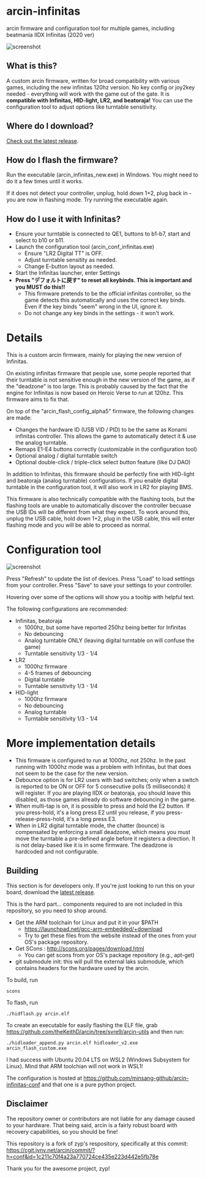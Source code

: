 # arcin-infinitas
arcin firmware and configuration tool for multiple games, including beatmania IIDX Infinitas (2020 ver)

![screenshot](https://raw.githubusercontent.com/minsang-github/arcin-infinitas-conf/master/res/screenshot.png)

## What is this?
A custom arcin firmware, written for broad compatibility with various games, including the new infinitas 120hz version. No key config or joy2key needed - everything will work with the game out of the gate. It is **compatible with Infinitas, HID-light, LR2, and beatoraja!** You can use the configuration tool to adjust options like turntable sensitivity.

## Where do I download?

[Check out the latest release](https://github.com/minsang-github/arcin-infinitas/releases/latest).

## How do I flash the firmware?

Run the executable (arcin_infinitas_new.exe) in Windows. You might need to do it a few times until it works.

If it does not detect your controller, unplug, hold down 1+2, plug back in - you are now in flashing mode. Try running the executable again.

## How do I use it with Infinitas?
* Ensure your turntable is connected to QE1, buttons to b1-b7, start and select to b10 or b11.
* Launch the configuration tool (arcin_conf_infinitas.exe)
    * Ensure "LR2 Digital TT" is OFF.
    * Adjust turntable sensitity as needed.
    * Change E-button layout as needed.
* Start the Infinitas launcher, enter Settings
* **Press "デフォルトに戻す" to reset all keybinds. This is important and you MUST do this!!**
    * This firmware pretends to be the official infinitas controller, so the game detects this automatically and uses the correct key binds. Even if the key binds "seem" wrong in the UI, ignore it.
    * Do not change any key binds in the settings - it won't work.

# Details

This is a custom arcin firmware, mainly for playing the new version of Infinitas.

On existing infinitas firmware that people use, some people reported that their turntable is not sensitive enough in the new version of the game, as if the "deadzone" is too large. This is probably caused by the fact that the engine for Infinitas is now based on Heroic Verse to run at 120hz. This firmware aims to fix that.

On top of the "arcin_flash_config_alpha5" firmware, the following changes are made:

* Changes the hardware ID (USB VID / PID) to be the same as Konami infinitas controller. This allows the game to automatically detect it & use the analog turntable.
* Remaps E1-E4 buttons correctly (customizable in the configuration tool)
* Optional analog / digital turntable switch
* Optional double-click / triple-click select button feature (like DJ DAO)

In addition to Infinitas, this firmware should be perfectly fine with HID-light and beatoraja (analog turntable) configurations. If you enable digital turntable in the configuration tool, it will also work in LR2 for playing BMS.

This firmware is also technically compatible with the flashing tools, but the flashing tools are unable to automatically discover the controller becuase the USB IDs will be different from what they expect. To work around this, unplug the USB cable, hold down 1+2, plug in the USB cable, this will enter flashing mode and you will be able to proceed as normal.

# Configuration tool

![screenshot](https://raw.githubusercontent.com/minsang-github/arcin-infinitas-conf/master/res/screenshot.png)

Press "Refresh" to update the list of devices. Press "Load" to load settings from your controller. Press "Save" to save your settings to your controller.

Hovering over some of the options will show you a tooltip with helpful text.

The following configurations are recommended:

* Infinitas, beatoraja    
    * 1000hz, but some have reported 250hz being better for Infinitas
    * No debouncing
    * Analog turntable ONLY (leaving digital turntable on will confuse the game)
    * Turntable sensitivity 1/3 - 1/4    
* LR2
    * 1000hz firmware
    * 4-5 frames of debouncing
    * Digital turntable
    * Turntable sensitivity 1/3 - 1/4
* HID-light
    * 1000hz firmware
    * No debouncing
    * Analog turntable
    * Turntable sensitivity 1/3 - 1/4
   
# More implementation details

* This firmware is configured to run at 1000hz, not 250hz. In the past running with 1000hz mode was a problem with Infinitas, but that does not seem to be the case for the new version.
* Debounce option is for LR2 users with bad switches; only when a switch is reported to be ON or OFF for 5 consecutive polls (5 milliseconds) it will register. If you are playing IIDX or beatoraja, you should leave this disabled, as those games already do software debouncing in the game.
* When multi-tap is on, it is possible to press and hold the E2 button. If you press-hold, it's a long press E2 until you release, if you press-release-press-hold, it's a long press E3.
* When in LR2 digital turntable mode, the chatter (bounce) is compensated by enforcing a small deadzone, which means you must move the turntable a pre-defined angle before it registers a direction. It is not delay-based like it is in some firmware. The deadzone is hardcoded and not configurable.

## Building

This section is for developers only. If you're just looking to run this on your board, download the [latest release](https://github.com/minsang-github/arcin-infinitas/releases/latest).

This is the hard part... components required to are not included in this repository, so you need to shop around.

* Get the ARM toolchain for Linux and put it in your $PATH
    * https://launchpad.net/gcc-arm-embedded/+download
    * Try to get these files from the website instead of the ones from your OS's package repository.
* Get SCons : http://scons.org/pages/download.html
    * You can get scons from yor OS's package repository (e.g., apt-get)
* git submodule init: this will pull the external laks submodule, which contains headers for the hardware used by the arcin.

To build, run

    scons

To flash, run

    ./hidflash.py arcin.elf

To create an executable for easily flashing the ELF file, grab https://github.com/theKeithD/arcin/tree/svre9/arcin-utils and then run:

    ./hidloader_append.py arcin.elf hidloader_v2.exe arcin_flash_custom.exe

I had success with Ubuntu 20.04 LTS on WSL2 (Windows Subsystem for Linux). Mind that ARM toolchian will not work in WSL1!

The configuration is hosted at https://github.com/minsang-github/arcin-infinitas-conf and that one is a pure python project.

## Disclaimer

The repository owner or contributors are not liable for any damage caused to your hardware. That being said, arcin is a fairly robust board with recovery capabilities, so you should be fine!

This repository is a fork of zyp's respository, specifically at this commit: https://cgit.jvnv.net/arcin/commit/?h=conf&id=1c211c70f4a23a770724ce435e223d442e5fb78e

Thank you for the awesome project, zyp!
